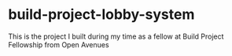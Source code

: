 # build-project-lobby-system
This is the project I built during my time as a fellow at Build Project Fellowship from Open Avenues

